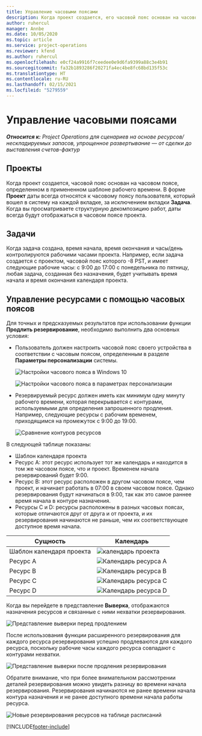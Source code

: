 ```yaml
---
title: Управление часовыми поясами
description: Когда проект создается, его часовой пояс основан на часовом поясе, определенном в применяемом шаблоне рабочего времени.
author: ruhercul
manager: Annbe
ms.date: 10/05/2020
ms.topic: article
ms.service: project-operations
ms.reviewer: kfend
ms.author: ruhercul
ms.openlocfilehash: e0cf24a9916f7ceedee0e9d6fa9399a88c3e4b91
ms.sourcegitcommit: fa32b1893286f20271fa4ec4be8fc68bd135f53c
ms.translationtype: HT
ms.contentlocale: ru-RU
ms.lasthandoff: 02/15/2021
ms.locfileid: "5279559"
---
```

# <a name="manage-time-zones"></a>Управление часовыми поясами

_**Относится к:** Project Operations для сценариев на основе ресурсов/нескладируемых запасов, упрощенное развертывание — от сделки до выставления счетов-фактур_


## <a name="projects"></a>Проекты

Когда проект создается, часовой пояс основан на часовом поясе, определенном в примененном шаблоне рабочего времени. В форме **Проект** даты всегда относятся к часовому поясу пользователя, который вошел в систему на каждой вкладке, за исключением вкладки **Задача**. Когда вы просматриваете структурную декомпозицию работ, даты всегда будут отображаться в часовом поясе проекта.

## <a name="tasks"></a>Задачи

Когда задача создана, время начала, время окончания и часы/день контролируются рабочими часами проекта. Например, если задача создается с проектом, часовой пояс которого -8 PST, и имеет следующие рабочие часы: с 9:00 до 17:00 с понедельника по пятницу, любая задача, созданная без назначения, будет учитывать время начала и время окончания календаря проекта.

## <a name="manage-resources-with-time-zones"></a>Управление ресурсами с помощью часовых поясов

Для точных и предсказуемых результатов при использовании функции **Продлить резервирование**, необходимо выполнить два основных условия:  

- Пользователь должен настроить часовой пояс своего устройства в соответствии с часовым поясом, определенным в разделе **Параметры персонализации** системы.
 
  ![Настройки часового пояса в Windows 10](media/reconcile-assignments-03.png)

  ![Настройки часового пояса в параметрах персонализации](media/reconcile-assignments-04.png)
 
- Резервируемый ресурс должен иметь как минимум одну минуту рабочего времени, которая перекрывается с контурами, используемыми для определения запрошенного продления. Например, следующие ресурсы с рабочим временем, приходящимся на промежуток с 9:00 до 19:00. 

  ![Сравнение контуров ресурсов](media/reconcile-assignments-05.png)

В следующей таблице показаны:

- Шаблон календаря проекта
- Ресурс A: этот ресурс использует тот же календарь и находится в том же часовом поясе, что и проект. Временем начала резервирований будет 9:00.
- Ресурс B: этот ресурс расположен в другом часовом поясе, чем проект, и начинает работать в 07:00 в своем часовом поясе. Однако резервирования будут начинаться в 9:00, так как это самое раннее время начала в контуре назначения.
- Ресурсы C и D: ресурсы расположены в разных часовых поясах, которые отличаются друг от друга и от проекта, и их резервирования начинаются не раньше, чем их соответствующее доступное время начала.

|Сущность  |Календарь  |
|-|-|
|Шаблон календаря проекта   | ![календарь проекта](media/reconcile-assignments-06.png) |
|Ресурс A  | ![Календарь ресурса A](media/reconcile-assignments-06.png) |
|Ресурс B  |  ![Календарь ресурса B](media/reconcile-assignments-07.png) |
|Ресурс C  |  ![Календарь ресурса C](media/reconcile-assignments-08.png) |
|Ресурс D  | ![Календарь ресурса D](media/reconcile-assignments-09.png)  |
 
Когда вы перейдете в представление **Выверка**, отображаются назначения ресурсов и связанные с ними нехватки резервирования.

![Представление выверки перед продлением](media/reconcile-assignments-10.png)

После использования функции расширенного резервирования для каждого ресурса резервирования успешно продлеваются для каждого ресурса, поскольку рабочие часы каждого ресурса совпадают с контурами нехватки.

![Представление выверки после продления резервирования](media/reconcile-assignments-11.png) 

Обратите внимание, что при более внимательном рассмотрении деталей резервирования можно увидеть разницу во времени начала резервирования. Резервирования начинаются не ранее времени начала контура назначения и не ранее доступного времени начала работы ресурса.

![Новые резервирования ресурсов на таблице расписаний](media/reconcile-assignments-12.png)


[!INCLUDE[footer-include](../includes/footer-banner.md)]